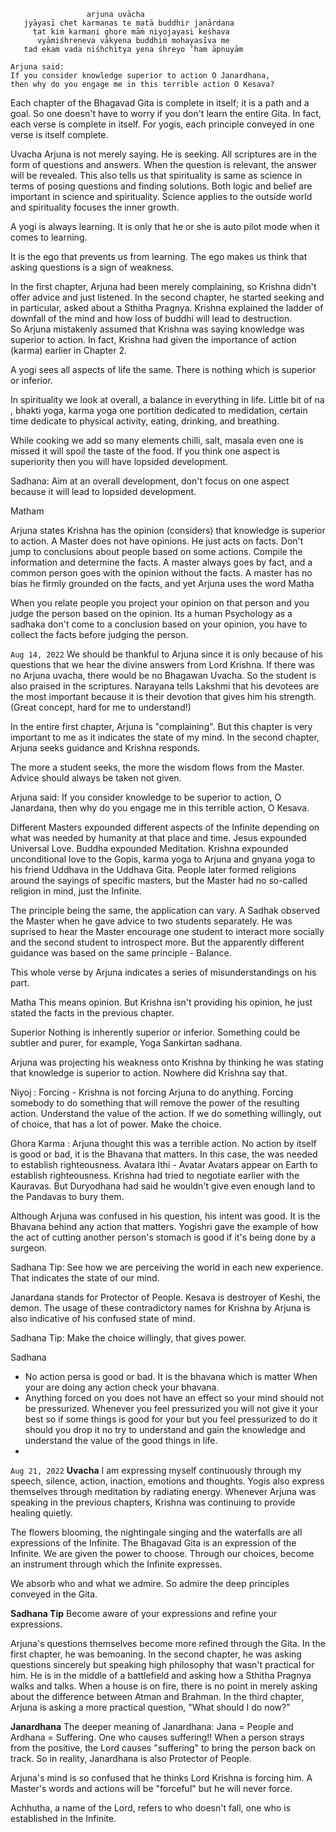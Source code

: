 ```
                 arjuna uvācha
   jyāyasī chet karmaṇas te matā buddhir janārdana
     tat kiṁ karmaṇi ghore māṁ niyojayasi keśhava
      vyāmiśhreṇeva vākyena buddhiṁ mohayasīva me
   tad ekaṁ vada niśhchitya yena śhreyo ’ham āpnuyām

Arjuna said:
If you consider knowledge superior to action O Janardhana,
then why do you engage me in this terrible action O Kesava?
```

Each chapter of the Bhagavad Gita is complete in itself; it is a path and a goal. So one doesn't have to worry if you don't learn the entire Gita.
In fact, each verse is complete in itself. For yogis, each principle conveyed in one verse is itself complete.

Uvacha
Arjuna is not merely saying. He is seeking.
All scriptures are in the form of questions and answers. When the question is relevant, the answer will be revealed. This also tells us that spirituality
is same as science in terms of posing questions and finding solutions. Both logic and belief are important in science and spirituality. Science applies to 
the outside world and spirituality focuses the inner growth.

A yogi is always learning. It is only that he or she is auto pilot mode when it comes to learning.

It is the ego that prevents us from learning. The ego makes us think that asking questions is a sign of weakness.

In the first chapter, Arjuna had been merely complaining, so Krishna didn't offer advice and just listened. In the second chapter, he started seeking and
in particular, asked about a Sthitha Pragnya. Krishna explained the ladder of downfall of the mind and how loss of buddhi will lead to destruction.  
So Arjuna mistakenly assumed that Krishna was saying knowledge was superior to action. In fact, Krishna had given the importance of action (karma) 
earlier in Chapter 2. 

A yogi sees all aspects of life the same. There is nothing which is superior or inferior.

In spirituality we look at overall, a balance in everything in life. Little bit of na , bhakti yoga, karma yoga
one portition dedicated to medidation, certain time dedicate to physical activity, eating, drinking, and breathing.

While cooking we add so many elements chilli, salt, masala even one is missed it will spoil the taste of the food. 
If you think one aspect is superiority then you will have lopsided development.

Sadhana: Aim at an overall development, don't focus on one aspect because it will lead to lopsided development.

Matham

Arjuna states Krishna has the opinion (considers) that knowledge is superior to action. A Master does not have opinions. He just acts on facts. 
Don't jump to conclusions about people based on some actions. Compile the information and determine the facts. A master always goes by fact,
and a common person goes with the opinion without the facts. A master has no bias he firmly grounded on the facts, and yet Arjuna uses the word Matha

When you relate people you project your opinion on that person and you judge the person based on the opinion. Its a human Psychology as a sadhaka don't come to 
a conclusion based on your opinion, you have to collect the facts before judging the person.

`Aug 14, 2022`
We should be thankful to Arjuna since it is only because of his questions that we hear the divine answers from Lord Krishna. If there was no Arjuna uvacha, there would be no Bhagawan Uvacha. So the student is also praised in the scriptures. Narayana tells Lakshmi that his devotees are the most important because it is their devotion that gives him his strength. (Great concept, hard for me to understand!)

In the entire first chapter, Arjuna is "complaining". But this chapter is very important to me as it indicates the state of my mind. In the second chapter, Arjuna seeks guidance and Krishna responds.


The more a student seeks, the more the wisdom flows from the Master. Advice should always be taken not given.

Arjuna said:
If you consider knowledge to be superior to action, O Janardana,
then why do you engage me in this terrible action, O Kesava.

Different Masters expounded different aspects of the Infinite depending on what was needed by humanity at that place and time. Jesus expounded Universal Love. Buddha expounded Meditation. Krishna expounded unconditional love to the Gopis, karma yoga to Arjuna and gnyana yoga to his friend Uddhava in the Uddhava Gita. People later formed religions around the sayings of specific masters, but the Master had no so-called religion in mind, just the Infinite.

The principle being the same, the application can vary. A Sadhak observed the Master when he gave advice to two students separately. He was suprised to hear the Master encourage one student to interact more socially and the second student to introspect more. But the apparently different guidance was based on the same principle - Balance. 

This whole verse by Arjuna indicates a series of misunderstandings on his part.

Matha This means opinion. But Krishna isn't providing his opinion, he just stated the facts in the previous chapter.

Superior  Nothing is inherently superior or inferior. Something could be subtler and purer, for example, Yoga Sankirtan sadhana.

Arjuna was projecting his weakness onto Krishna by thinking he was stating that knowledge is superior to action. Nowhere did Krishna say that.

Niyoj : Forcing - Krishna is not forcing Arjuna to do anything. Forcing somebody to do something that will remove the power of the resulting action. Understand the value of the action. If we do something willingly, out of choice, that has a lot of power. Make the choice.

Ghora Karma : Arjuna thought this was a terrible action. No action by itself is good or bad, it is the Bhavana that matters. In this case, the was needed to establish righteousness. Avatara Ithi - Avatar Avatars appear on Earth to establish righteousness. Krishna had tried to negotiate earlier with the Kauravas. But Duryodhana had said he wouldn't give even enough land to the Pandavas to bury them. 

Although Arjuna was confused in his question, his intent was good. It is the Bhavana behind any action that matters. Yogishri gave the example of how the act of cutting another person's stomach is good if it's being done by a surgeon.

Sadhana Tip:
See how we are perceiving the world in each new experience. That indicates the state of our mind. 

Janardana stands for Protector of People. 
Kesava is destroyer of Keshi, the demon.
The usage of these contradictory names for Krishna by Arjuna is also indicative of his confused state of mind.

Sadhana Tip:
Make the choice willingly, that gives power.

Sadhana

- No action persa is good or bad. It is the bhavana which is matter When your are doing any action check your bhavana.
- Anything forced on you does not have an effect so your mind should not be pressurized. Whenever you feel pressurized you will not give it your best so if some things is good for your but you feel pressurized to do it should you drop it no try to understand and gain the knowledge and understand the value of the good things in life.
- 

`Aug 21, 2022`
**Uvacha**
I am expressing myself continuously through my speech, silence, action, inaction, emotions and thoughts. Yogis also express themselves through meditation by radiating energy. Whenever Arjuna was speaking in the previous chapters, Krishna was continuing to provide healing quietly.

The flowers blooming, the nightingale singing and the waterfalls are all expressions of the Infinite. The Bhagavad Gita is an expression of the Infinite. We are given the power to choose. Through our choices, become an instrument through which the Infinite expresses.

We absorb who and what we admire. So admire the deep principles conveyed in the Gita.

**Sadhana Tip**
Become aware of your expressions and refine your expressions.

Arjuna's questions themselves become more refined through the Gita. In the first chapter, he was bemoaning. In the second chapter, he was asking questions sincerely but speaking high philosophy that wasn't practical for him. He is in the middle of a battlefield and asking how a Sthitha Pragnya walks and talks. When a house is on fire, there is no point in merely asking about the difference between Atman and Brahman. In the third chapter, Arjuna is asking a more practical question, "What should I do now?" 

**Janardhana**
The deeper meaning of Janardhana: Jana = People  and Ardhana = Suffering.
One who causes suffering!! When a person strays from the positive, the Lord causes "suffering" to bring the person back on track. So in reality, Janardhana is also Protector of People.

Arjuna's mind is so confused that he thinks Lord Krishna is forcing him. A Master's words and actions will be "forceful" but he will never force.

Achhutha, a name of the Lord, refers to who doesn't fall, one who is established in the Infinite.
 

